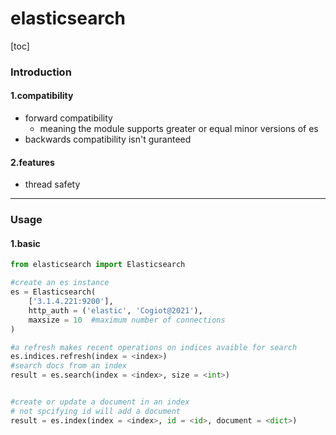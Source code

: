 # elasticsearch

[toc]

### Introduction

#### 1.compatibility
* forward compatibility
  * meaning the module supports greater or equal minor versions of es
* backwards compatibility isn't guranteed

#### 2.features
* thread safety

***

### Usage

#### 1.basic

```python
from elasticsearch import Elasticsearch

#create an es instance
es = Elasticsearch(
    ['3.1.4.221:9200'],
    http_auth = ('elastic', 'Cogiot@2021'),
    maxsize = 10  #maximum number of connections
)

#a refresh makes recent operations on indices avaible for search
es.indices.refresh(index = <index>)
#search docs from an index
result = es.search(index = <index>, size = <int>)


#create or update a document in an index
# not spcifying id will add a document
result = es.index(index = <index>, id = <id>, document = <dict>)
```
